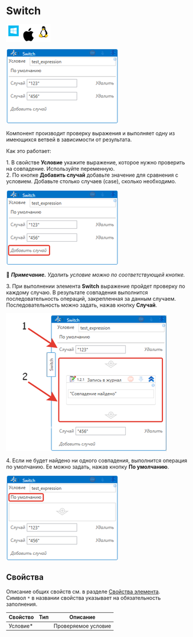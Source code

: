 # Switch

![](<../../../.gitbook/assets/image (100) (1) (1) (1) (1) (1) (1) (10) (181).png>)

![](<../../../.gitbook/assets/switch.png>)

Компонент производит проверку выражения и выполняет одну из имеющихся ветвей в зависимости от результата.

Как это работает: 

1\. В свойстве **Условие** укажите выражение, которое нужно проверить на совпадение. Используйте переменную.\
2\. По кнопке **Добавить случай** добавьте значение для сравнения с условием. Добавьте столько случаев (case), сколько необходимо.

![](<../../../.gitbook/assets/switch-add-case.png>)

:small_blue_diamond: ***Примечание.*** *Удалить условие можно по соответствующей кнопке.*

3\. При выполнении элемента **Switch** выражение пройдет проверку по каждому случаю. В результате совпадения выполнится последовательность операций, закрепленная за данным случаем. Последовательность можно задать, нажав кнопку **Случай**. 

![](<../../../.gitbook/assets/switch-elements-for-case.png>)

4\. Если не будет найдено ни одного совпадения, выполнится операция по умолчанию. Ее можно задать, нажав кнопку **По умолчанию**. 

![](<../../../.gitbook/assets/switch-default.png>)

## Свойства

Описание общих свойств см. в разделе [Свойства элемента](https://docs.primo-rpa.ru/primo-rpa/primo-studio/process/elements#svoistva-elementa).\
Символ `*` в названии свойства указывает на обязательность заполнения.

| Свойство  | Тип | Описание            |
| --------- | --- | ------------------- |
| Условие\* |     | Проверяемое условие |
